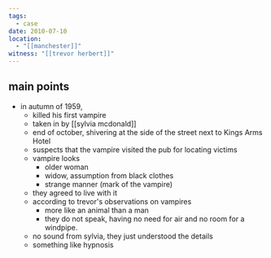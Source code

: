 ```yaml
---
tags:
  - case
date: 2010-07-10
location:
  - "[[manchester]]"
witness: "[[trevor herbert]]"
---
```

## main points
- in autumn of 1959,
	- killed his first vampire
	- taken in by [[sylvia mcdonald]]
	- end of october, shivering at the side of the street next to Kings Arms Hotel
	- suspects that the vampire visited the pub for locating victims
	- vampire looks
		- older woman
		- widow, assumption from black clothes
		- strange manner (mark of the vampire)
	- they agreed to live with it
	- according to trevor's observations on vampires
		- more like an animal than a man
		- they do not speak, having no need for air and no room for a windpipe.
	- no sound from sylvia, they just understood the details
	- something like hypnosis